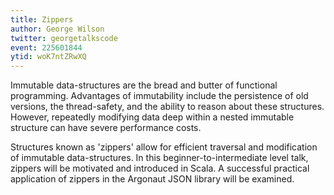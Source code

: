 ```yaml
---
title: Zippers
author: George Wilson
twitter: georgetalkscode
event: 225601844
ytid: woK7ntZRwXQ
---
```

Immutable data-structures are the bread and butter of functional programming.
Advantages of immutability include the persistence of old versions, the
thread-safety, and the ability to reason about these structures. However,
repeatedly modifying data deep within a nested immutable structure can have
severe performance costs.

Structures known as 'zippers' allow for efficient traversal and modification of
immutable data-structures. In this beginner-to-intermediate level talk, zippers
will be motivated and introduced in Scala. A successful practical application
of zippers in the Argonaut JSON library will be examined.
